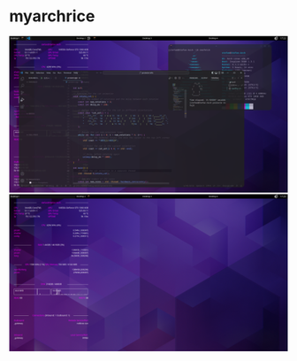 # myarchrice
![alt text](https://github.com/stfftw/myarchrice/raw/main/Examples/Desktop%201_001.png)
![alt text](https://github.com/stfftw/myarchrice/raw/main/Examples/Desktop%201_002.png)

